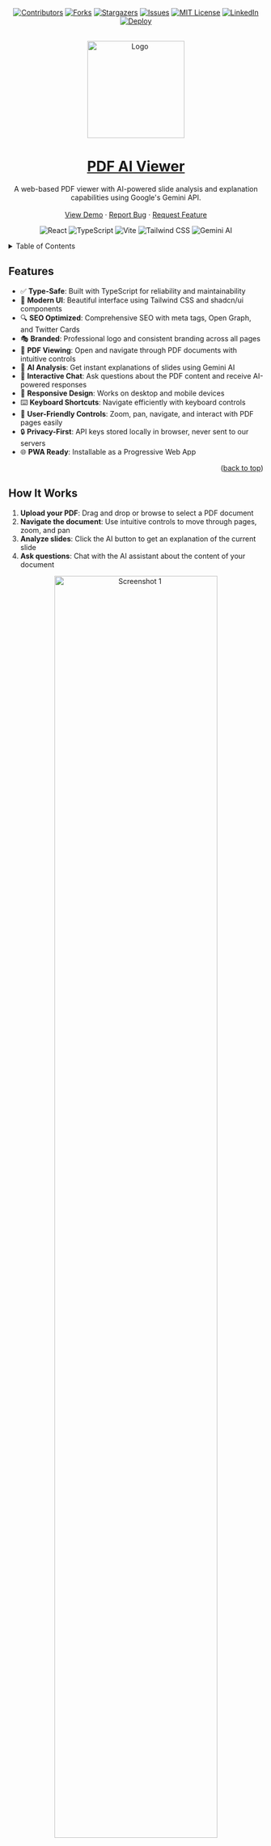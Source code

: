 <a name="readme-top"></a>

<div align="center">

[![Contributors][contributors-shield]][contributors-url]
[![Forks][forks-shield]][forks-url]
[![Stargazers][stars-shield]][stars-url]
[![Issues][issues-shield]][issues-url]
[![MIT License][license-shield]][license-url]
[![LinkedIn][linkedin-shield]][linkedin-url]
[![Deploy][deploy-shield]][deploy-url]
</div>


<!-- PROJECT LOGO -->
<br />
<div align="center">
  <a href="https://chater-marzougui.github.io/Education-Help-Gemini">
    <img src="./assets/logo.png" alt="Logo" height="192">
  </a>
  <a href="https://chater-marzougui.github.io/Education-Help-Gemini">
    <h1 width="35px">PDF AI Viewer
    </h1>
  </a>
  <p align="center">
    A web-based PDF viewer with AI-powered slide analysis and explanation capabilities using Google's Gemini API.
    <br />
    <br />
    <a href="https://chater-marzougui.github.io/Education-Help-Gemini">View Demo</a>
    ·
    <a href="https://github.com/chater-marzougui/Education-Help-Gemini/issues/new?labels=bug&template=bug-report---.md">Report Bug</a>
    ·
    <a href="https://github.com/chater-marzougui/Education-Help-Gemini/issues/new?labels=enhancement&template=feature-request---.md">Request Feature</a>
  </p>
  
  <p align="center">
    <img src="https://img.shields.io/badge/React-19-61DAFB?style=flat&logo=react&logoColor=white" alt="React" />
    <img src="https://img.shields.io/badge/TypeScript-5.9-3178C6?style=flat&logo=typescript&logoColor=white" alt="TypeScript" />
    <img src="https://img.shields.io/badge/Vite-7.1-646CFF?style=flat&logo=vite&logoColor=white" alt="Vite" />
    <img src="https://img.shields.io/badge/Tailwind-4.1-06B6D4?style=flat&logo=tailwindcss&logoColor=white" alt="Tailwind CSS" />
    <img src="https://img.shields.io/badge/Gemini-2.0-4285F4?style=flat&logo=google&logoColor=white" alt="Gemini AI" />
  </p>
</div>

<details>
  <summary>Table of Contents</summary>
  <ol>
    <li><a href="#features">Features</a></li>
    <li><a href="#how-it-works">How It Works</a></li>
    <li><a href="#getting-started">Getting Started</a></li>
    <li><a href="#usage-guide">Usage Guide</a></li>
    <li><a href="#technical-details">Technical Details</a></li>
    <li><a href="#deployment">Deployment</a></li>
    <li><a href="#privacy--security">Privacy & Security</a></li>
    <li><a href="#troubleshooting">Troubleshooting</a></li>
    <li><a href="#contributing">Contributing</a></li>
    <li><a href="#documentation">Documentation</a></li>
    <li><a href="#license">License</a></li>
    <li><a href="#contact">Contact</a></li>
    <li><a href="#acknowledgments">Acknowledgments</a></li>
  </ol>
</details>

## Features

- ✅ **Type-Safe**: Built with TypeScript for reliability and maintainability
- 🎨 **Modern UI**: Beautiful interface using Tailwind CSS and shadcn/ui components
- 🔍 **SEO Optimized**: Comprehensive SEO with meta tags, Open Graph, and Twitter Cards
- 🎭 **Branded**: Professional logo and consistent branding across all pages
- 📄 **PDF Viewing**: Open and navigate through PDF documents with intuitive controls
- 🤖 **AI Analysis**: Get instant explanations of slides using Gemini AI
- 💬 **Interactive Chat**: Ask questions about the PDF content and receive AI-powered responses
- 📱 **Responsive Design**: Works on desktop and mobile devices
- ⌨️ **Keyboard Shortcuts**: Navigate efficiently with keyboard controls
- 🎯 **User-Friendly Controls**: Zoom, pan, navigate, and interact with PDF pages easily
- 🔒 **Privacy-First**: API keys stored locally in browser, never sent to our servers
- 🌐 **PWA Ready**: Installable as a Progressive Web App

<p align="right">(<a href="#readme-top">back to top</a>)</p>

## How It Works

1. **Upload your PDF**: Drag and drop or browse to select a PDF document
2. **Navigate the document**: Use intuitive controls to move through pages, zoom, and pan
3. **Analyze slides**: Click the AI button to get an explanation of the current slide
4. **Ask questions**: Chat with the AI assistant about the content of your document

<div align="center">
  <img src="./assets/screenshot1.png" alt="Screenshot 1" width="80%">
</div>
<br />
<div align="center">
  <img src="./assets/screenshot2.png" alt="Screenshot 2" width="80%">
</div>

<p align="right">(<a href="#readme-top">back to top</a>)</p>

## Getting Started

### Prerequisites

- Node.js 18 or higher
- npm or yarn
- A modern web browser (Chrome, Firefox, Safari, Edge)
- Google AI Studio API key ([Get one here](https://aistudio.google.com/app/apikey))

### Setup Instructions

#### 1. Get a Google AI Studio API Key

1. Visit [Google AI Studio](https://aistudio.google.com/app/apikey)
2. Create or sign in to your Google account
3. Generate a new API key
4. Copy the API key (it starts with "AIza...")

#### 2. Launch the Application

##### Option A: Using the hosted version (Recommended)
1. Navigate to [PDF AI Viewer](https://chater-marzougui.github.io/Education-Help-Gemini)
2. Enter your Google AI Studio API key when prompted
3. Upload your PDF and start exploring!

##### Option B: Local Development
1. Clone this repository:
   ```bash
   git clone https://github.com/chater-marzougui/Education-Help-Gemini.git
   cd Education-Help-Gemini/Gemini_PDF_Helper
   ```

2. Install dependencies:
   ```bash
   npm install
   ```

3. Start the development server:
   ```bash
   npm run dev
   ```

4. Open your browser and navigate to `http://localhost:5173/Education-Help-Gemini/`

5. Enter your Google AI Studio API key and start exploring!

<p align="right">(<a href="#readme-top">back to top</a>)</p>

## Usage Guide

### Getting Started with the App

1. **Configure API Key**: Enter your Google AI Studio API key on the setup page
2. **Upload PDF**: Drag and drop or select a PDF file (max 50MB)
3. **Navigate**: Use controls or keyboard shortcuts to navigate pages
4. **Analyze**: Click the AI button to analyze the current slide
5. **Ask Questions**: Use the chat interface to ask questions about the content

### PDF Navigation

- **Previous/Next Page**: Click the arrow buttons or use keyboard arrow keys (← / →)
- **Zoom In/Out**: Use the zoom buttons or +/- keys
- **Fit to Width**: Click the width adjustment button
- **Pan**: Click and drag to move around the page
- **First/Last Page**: Use Home/End keys

### AI Features

- **Analyze Current Slide**: Click the robot icon or press Enter to get an explanation of the current page
- **Ask Questions**: Type your question in the chat box and press Enter
- **Clear Chat**: Click the trash icon to start a new conversation

### Keyboard Shortcuts

- `←` / `→` - Previous/Next page
- `Enter` - Analyze current slide
- `+` / `-` - Zoom in/out (when not typing)
- `Home` / `End` - First/Last page

<p align="right">(<a href="#readme-top">back to top</a>)</p>

## Technical Details

Built with modern web technologies for a fast and reliable experience.

### Tech Stack

- **React 19** - UI Framework
- **TypeScript** - Type safety and better developer experience
- **React Router** - Client-side routing for multi-page experience
- **Vite** - Lightning-fast build tool and dev server
- **Tailwind CSS** - Utility-first styling
- **shadcn/ui** - Beautiful and accessible UI components
- **PDF.js** - Robust PDF rendering
- **React Markdown** - Markdown rendering for AI responses
- **Gemini 2.0 Flash** - Google's latest AI model for analysis

### Project Structure

```
Education-Help-Gemini/
├── Gemini_PDF_Helper/
│   ├── src/
│   │   ├── pages/
│   │   │   ├── SetupPage.tsx           # API key setup (/)
│   │   │   ├── UploadPage.tsx          # PDF upload (/upload)
│   │   │   └── ViewerPage.tsx          # PDF viewer (/viewer)
│   │   ├── components/
│   │   │   ├── app/
│   │   │   │   ├── Logo.tsx            # Brand logo
│   │   │   │   ├── SEO.tsx             # SEO meta tags
│   │   │   │   ├── ApiKeySetup.tsx     # API key configuration
│   │   │   │   ├── FileUpload.tsx      # PDF file upload
│   │   │   │   ├── PDFViewer.tsx       # PDF rendering
│   │   │   │   └── ChatInterface.tsx   # AI chat
│   │   │   └── ui/                     # shadcn/ui components
│   │   ├── hooks/
│   │   │   └── useLocalStorage.ts      # localStorage hook
│   │   ├── services/
│   │   │   └── gemini.ts               # Gemini API integration
│   │   ├── types/
│   │   │   └── index.ts                # TypeScript types
│   │   ├── App.tsx                     # Main router
│   │   └── main.tsx                    # Entry point
│   ├── .github/
│   │   └── workflows/
│   │       └── deploy.yml              # Auto-deployment
│   ├── public/
│   │   ├── assets/                     # Images and logos
│   │   ├── robots.txt                  # SEO
│   │   ├── sitemap.xml                 # SEO
│   │   └── manifest.json               # PWA
│   ├── package.json
│   ├── vite.config.ts
│   └── tsconfig.json
├── assets/
│   ├── logo.png
│   ├── screenshot1.png
│   └── screenshot2.png
├── LICENSE
└── README.md
```

### Routing

The application uses React Router with three main routes:

- **`/`** - Setup page for API key configuration
- **`/upload`** - File upload page
- **`/viewer`** - PDF viewer with AI chat interface

Navigation is automatic based on your progress through the workflow.

<p align="right">(<a href="#readme-top">back to top</a>)</p>

## Deployment

The application features **automated deployment** to GitHub Pages using GitHub Actions.

### Automatic Deployment
Every push to the `main` branch automatically triggers a build and deployment:

```bash
git add .
git commit -m "Your commit message"
git push origin main
```

The site will be automatically deployed to: [https://chater-marzougui.github.io/Education-Help-Gemini/](https://chater-marzougui.github.io/Education-Help-Gemini/)

### Manual Deployment
You can also trigger deployment manually:
1. Go to the **Actions** tab on GitHub
2. Select "Deploy to GitHub Pages"
3. Click "Run workflow"

For detailed deployment instructions, see [DEPLOYMENT.md](./Gemini_PDF_Helper/DEPLOYMENT.md)

### Building for Production

```bash
cd Gemini_PDF_Helper
npm run build
```

The built files will be in the `dist` directory.

<p align="right">(<a href="#readme-top">back to top</a>)</p>

## Privacy & Security

- ✅ Your PDF files are processed **completely in your browser** - never uploaded to any server
- ✅ Your API key is stored locally in your browser's localStorage
- ✅ No data is collected or shared with third parties
- ✅ All processing happens client-side for maximum privacy
- ✅ HTTPS encryption on GitHub Pages

<p align="right">(<a href="#readme-top">back to top</a>)</p>

## Limitations

- Large PDFs (>50MB) may impact browser performance
- AI analysis works best with clear, well-structured slides
- Requires an internet connection for AI functionality
- API rate limits apply based on your Google AI Studio plan

## Troubleshooting

### Common Issues

**Issue**: API key not being accepted  
**Solution**: 
- Verify your key is correct and starts with "AIza..."
- Ensure it has permissions for Gemini 2.0 Flash
- Check that the API key is active in Google AI Studio

**Issue**: PDF fails to load  
**Solution**: 
- Ensure your PDF is not corrupted
- Try a different PDF to test
- Check file size (max 50MB recommended)
- Verify PDF is not password-protected

**Issue**: Slow performance with large PDFs  
**Solution**: 
- Try a smaller PDF or reduce the zoom level
- Close other browser tabs to free up memory
- Use Chrome or Edge for best performance

**Issue**: Routes not working after deployment  
**Solution**: 
- ✅ Already configured! The 404.html handles this automatically
- Clear browser cache if needed

**Issue**: Build fails locally  
**Solution**:
```bash
# Clear cache and reinstall
rm -rf node_modules package-lock.json
npm install
npm run build
```

For more help, check the [DEPLOYMENT.md](./Gemini_PDF_Helper/DEPLOYMENT.md) guide or [open an issue](https://github.com/chater-marzougui/Education-Help-Gemini/issues).

<p align="right">(<a href="#readme-top">back to top</a>)</p>

## Contributing

Contributions are welcome! We appreciate your help in making this project better.

### How to Contribute

1. **Fork the repository**
2. **Clone your fork**
   ```bash
   git clone https://github.com/YOUR-USERNAME/Education-Help-Gemini.git
   cd Education-Help-Gemini/Gemini_PDF_Helper
   ```
3. **Create a feature branch**
   ```bash
   git checkout -b feature/amazing-feature
   ```
4. **Make your changes and test**
   ```bash
   npm install
   npm run dev
   npm run build
   ```
5. **Commit your changes**
   ```bash
   git commit -m 'feat: add amazing feature'
   ```
6. **Push to your fork**
   ```bash
   git push origin feature/amazing-feature
   ```
7. **Open a Pull Request** on GitHub

### Development Guidelines

- Write clean, documented code
- Follow TypeScript best practices
- Test your changes locally before submitting
- Update documentation if needed
- Keep commits focused and atomic

<p align="right">(<a href="#readme-top">back to top</a>)</p>

## License

This project is licensed under the MIT License - see the LICENSE file for details.

<p align="right">(<a href="#readme-top">back to top</a>)</p>

## Contact

- Chater Marzougui - [@Chater-marzougui](linkedin-url) - chater.mrezgui2002@gmail.com <br/>

<p align="right">(<a href="#readme-top">back to top</a>)</p>

## Documentation

Additional documentation is available in the `Gemini_PDF_Helper` folder:

- 📚 [Quick Start Guide](./Gemini_PDF_Helper/QUICKSTART.md) - Get started in 5 minutes
- 🚀 [Deployment Guide](./Gemini_PDF_Helper/DEPLOYMENT.md) - Comprehensive deployment instructions
- 🔍 [SEO Implementation](./Gemini_PDF_Helper/SEO_IMPLEMENTATION.md) - SEO strategy and best practices
- 🎨 [Visual Design Guide](./Gemini_PDF_Helper/VISUAL_DESIGN.md) - UI/UX documentation
- 🛣️ [Router Implementation](./Gemini_PDF_Helper/ROUTER_CHANGES.md) - Routing architecture
- 🎭 [Logo & Branding](./Gemini_PDF_Helper/LOGO_SEO_CHANGES.md) - Branding implementation

<p align="right">(<a href="#readme-top">back to top</a>)</p>

## Acknowledgments

- [Google Gemini API](https://ai.google.dev/) for the powerful AI capabilities
- [PDF.js](https://mozilla.github.io/pdf.js/) for robust PDF rendering
- [React](https://react.dev/) for the amazing UI framework
- [Vite](https://vitejs.dev/) for the blazing-fast build tool
- [shadcn/ui](https://ui.shadcn.com/) for beautiful and accessible components
- [Tailwind CSS](https://tailwindcss.com/) for utility-first styling
- [React Markdown](https://github.com/remarkjs/react-markdown) for markdown rendering

[contributors-shield]: https://img.shields.io/github/contributors/chater-marzougui/Education-Help-Gemini.svg?style=for-the-badge
[contributors-url]: https://github.com/chater-marzougui/Education-Help-Gemini/graphs/contributors
[forks-shield]: https://img.shields.io/github/forks/chater-marzougui/Education-Help-Gemini.svg?style=for-the-badge
[forks-url]: https://github.com/chater-marzougui/Education-Help-Gemini/network/members
[stars-shield]: https://img.shields.io/github/stars/chater-marzougui/Education-Help-Gemini.svg?style=for-the-badge
[stars-url]: https://github.com/chater-marzougui/Education-Help-Gemini/stargazers
[issues-shield]: https://img.shields.io/github/issues/chater-marzougui/Education-Help-Gemini.svg?style=for-the-badge
[issues-url]: https://github.com/chater-marzougui/Education-Help-Gemini/issues
[license-shield]: https://img.shields.io/github/license/chater-marzougui/Education-Help-Gemini.svg?style=for-the-badge
[license-url]: https://github.com/chater-marzougui/Education-Help-Gemini/blob/main/LICENSE
[linkedin-shield]: https://img.shields.io/badge/-LinkedIn-black.svg?style=for-the-badge&logo=linkedin&colorB=555
[linkedin-url]: https://linkedin.com/in/chater-marzougui-342125299
[deploy-shield]: https://img.shields.io/github/actions/workflow/status/chater-marzougui/Education-Help-Gemini/deploy.yml?branch=main&style=for-the-badge&label=Deploy
[deploy-url]: https://github.com/chater-marzougui/Education-Help-Gemini/actions/workflows/deploy.yml
